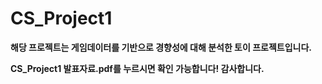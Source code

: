 # CS_Project1
**해당 프로젝트는 게임데이터를 기반으로 경향성에 대해 분석한 토이 프로젝트입니다.**

**CS_Project1 발표자료.pdf를 누르시면 확인 가능합니다! 감사합니다.**
